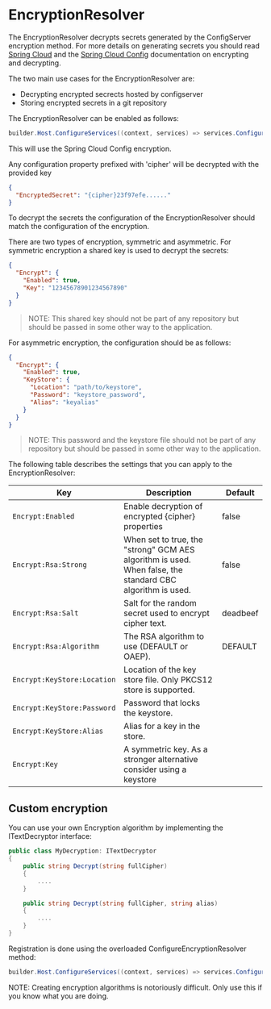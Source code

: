 ﻿# EncryptionResolver

The EncryptionResolver decrypts secrets generated by the ConfigServer encryption method. For more details on generating secrets
you should read [Spring Cloud](https://cloud.spring.io/spring-cloud-static/spring-cloud.html#_encryption_and_decryption_2) and the [Spring Cloud Config](https://docs.spring.io/spring-cloud-config/docs/current/reference/html/#_encryption_and_decryption)
documentation on encrypting and decrypting.

The two main use cases for the EncryptionResolver are:
- Decrypting encrypted secrects hosted by configserver
- Storing encrypted secrets in a git repository

The EncryptionResolver can be enabled as follows:
```csharp
builder.Host.ConfigureServices((context, services) => services.ConfigureEncryptionResolver(context.Configuration));
```
This will use the Spring Cloud Config encryption.

Any configuration property prefixed with 'cipher' will be decrypted with the provided key
```json
{
  "EncryptedSecret": "{cipher}23f97efe......"
}
```

To decrypt the secrets the configuration of the EncryptionResolver should match
the configuration of the encryption.

There are two types of encryption, symmetric and asymmetric.
For symmetric encryption a shared key is used to decrypt the secrets:
```json
{
  "Encrypt": {
    "Enabled": true,
    "Key": "12345678901234567890"
  }
}
```
>NOTE: This shared key should not be part of any repository but should be passed in some other way to
the application.

For asymmetric encryption, the configuration should be as follows:
```json
{
  "Encrypt": {
    "Enabled": true,
    "KeyStore": {
      "Location": "path/to/keystore",
      "Password": "keystore_password",
      "Alias": "keyalias"
    }
  }
}
```
>NOTE: This password and the keystore file should not be part of any repository but should be passed in some other way to
the application.

The following table describes the settings that you can apply to the EncryptionResolver:

| Key | Description | Default |
| --- | --- | --- |
| `Encrypt:Enabled` | Enable decryption of encrypted {cipher} properties | false |
| `Encrypt:Rsa:Strong` |  When set to true, the "strong" GCM AES algorithm is used. When false, the standard CBC algorithm is used. | false |
| `Encrypt:Rsa:Salt` | Salt for the random secret used to encrypt cipher text. | deadbeef |
| `Encrypt:Rsa:Algorithm` | The RSA algorithm to use (DEFAULT or OAEP). | DEFAULT |
| `Encrypt:KeyStore:Location` | Location of the key store file. Only PKCS12 store is supported. |       |
| `Encrypt:KeyStore:Password` | Password that locks the keystore. |       |
| `Encrypt:KeyStore:Alias` | Alias for a key in the store. |       |
| `Encrypt:Key` | A symmetric key. As a stronger alternative consider using a keystore |       |

## Custom encryption

You can use your own Encryption algorithm by implementing the ITextDecryptor interface:

```csharp
public class MyDecryption: ITextDecryptor
{
    public string Decrypt(string fullCipher)
    {
        ....
    }

    public string Decrypt(string fullCipher, string alias)
    {
        ....
    }
}
```
Registration is done using the overloaded ConfigureEncryptionResolver method:
```csharp
builder.Host.ConfigureServices((context, services) => services.ConfigureEncryptionResolver(context.Configuration, new MyEncryption()));
```
NOTE: Creating encryption algorithms is notoriously difficult. Only use this if you know what you are doing.
